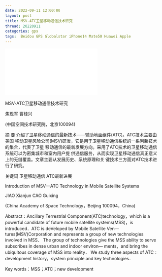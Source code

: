 ```yaml
---
date: 2022-09-11 12:00:00
layout: post
title: MSV-ATC卫星移动通信技术研究
thread: 20220911
categories: gps
tags:  Beidou GPS Globalstar iPhone14 Mate50 Huawei Apple
---
```


![MSV-ATC卫星移动通信技术研究 全文](../media/MSV-ATC-1-9-1.pdf)

MSV-ATC卫星移动通信技术研究

焦现军 曹桂兴

(中国空间技术研究院，北京100094)

摘 要 介绍了卫星移动通信的最新技术——辅助地面组件(ATC)。ATC技术主要由美国
移动卫星风险公司(MSV)研发，它是用于卫星移动通信系统的一系列新技术的集合，代表了卫星
移动通信的最新发展方向。采用了ATC技术的卫星移动通信系统可以为密集城市和室内用户提
供通信服务，从而实现卫星移动通信真正意义上的无缝覆盖。文章主要从发展历史、系统原理和关
键技术三方面对ATC技术进行了研究。

关键词 卫星移动通信 ATC最新进展

Introduction of MSV—ATC Technology in Mobile Satellite Systems

JIAO Xianjun CAO Guixing

(China Academy of Space Technology，Beijing 100094，China)

Abstract：Ancillary Terrestrial Component(ATC)technology，which is a powerful candidate of
future mobile satellite systems(MSS)，is introduced．ATC is deVeloped by Mobile Satellite Ven—
tures(MSV)Corporation and represents a group of new technologies involved in MSS． The
group of technoIogies give the MSS ability to serve subscribes in dense urban and indoor environ—
ments，and bring the ubiquitous coverage of MSS into reality． We study three aspects of ATC：
development history，system principle and key technologies．

Key words：MSS；ATC；new development
